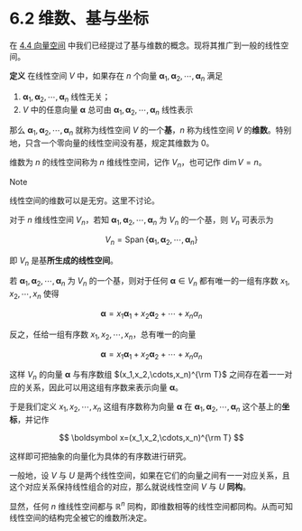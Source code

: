 # 6.2 维数、基与坐标

在 [4.4 向量空间](../4-向量组的线性相关性/4.4-向量空间#向量空间的基) 中我们已经提过了基与维数的概念。现将其推广到一般的线性空间。

**定义** 在线性空间 $V$ 中，如果存在 $n$ 个向量 $\boldsymbol \alpha_1,\boldsymbol \alpha_2,\cdots,\boldsymbol \alpha_n$ 满足

1. $\boldsymbol \alpha_1,\boldsymbol \alpha_2,\cdots,\boldsymbol \alpha_n$ 线性无关；
2. $V$ 中的任意向量 $\boldsymbol \alpha$ 总可由 $\boldsymbol \alpha_1,\boldsymbol \alpha_2,\cdots,\boldsymbol \alpha_n$ 线性表示

那么 $\boldsymbol \alpha_1,\boldsymbol \alpha_2,\cdots,\boldsymbol \alpha_n$ 就称为线性空间 $V$ 的一个**基**，$n$ 称为线性空间 $V$ 的**维数**。特别地，只含一个零向量的线性空间没有基，规定其维数为 $0$。

维数为 $n$ 的线性空间称为 $n$ 维线性空间，记作 $V_n$，也可记作 $\dim V=n$。

> [!note]
>
> 线性空间的维数可以是无穷。这里不讨论。

对于 $n$ 维线性空间 $V_n$，若知 $\boldsymbol \alpha_1,\boldsymbol \alpha_2,\cdots,\boldsymbol \alpha_n$ 为 $V_n$ 的一个基，则 $V_n$ 可表示为

$$
V_n=\operatorname{Span}\{\boldsymbol \alpha_1,\boldsymbol \alpha_2,\cdots,\boldsymbol \alpha_n\}
$$

即 $V_n$ 是基**所生成的线性空间**。

若 $\boldsymbol \alpha_1,\boldsymbol \alpha_2,\cdots,\boldsymbol \alpha_n$ 为 $V_n$ 的一个基，则对于任何 $\boldsymbol \alpha\in V_n$ 都有唯一的一组有序数 $x_1,x_2,\cdots,x_n$ 使得

$$
\boldsymbol \alpha=x_1\boldsymbol \alpha_1+x_2\boldsymbol \alpha_2+\cdots+x_n\alpha_n
$$

反之，任给一组有序数 $x_1,x_2,\cdots,x_n$，总有唯一的向量

$$
\boldsymbol \alpha=x_1\boldsymbol \alpha_1+x_2\boldsymbol \alpha_2+\cdots+x_n\alpha_n
$$

这样 $V_n$ 的向量 $\boldsymbol \alpha$ 与有序数组 $(x_1,x_2,\cdots,x_n)^{\rm T}$ 之间存在着一一对应的关系，因此可以用这组有序数来表示向量 $\boldsymbol \alpha$。

于是我们定义 $x_1,x_2,\cdots,x_n$ 这组有序数称为向量 $\boldsymbol \alpha$ 在 $\boldsymbol \alpha_1,\boldsymbol \alpha_2,\cdots,\boldsymbol \alpha_n$ 这个基上的**坐标**，并记作

$$
\boldsymbol x=(x_1,x_2,\cdots,x_n)^{\rm T}
$$

这样即可把抽象的向量化为具体的有序数进行研究。

一般地，设 $V$ 与 $U$ 是两个线性空间，如果在它们的向量之间有一一对应关系，且这个对应关系保持线性组合的对应，那么就说线性空间 $V$ 与 $U$ **同构**。

显然，任何 $n$ 维线性空间都与 $\mathbb R^n$ 同构，即维数相等的线性空间都同构。从而可知线性空间的结构完全被它的维数所决定。
